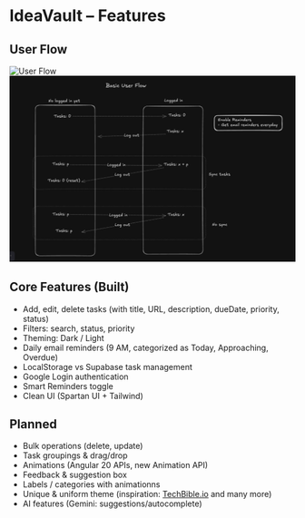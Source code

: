 # IdeaVault – Features

## User Flow

<!-- TODO: Any contributor help is highlt appreciated to improve this duplication -->
<img src="docs/user-flow.png" alt="User Flow" width="800"/>
<img src="user-flow.png" alt="User Flow" width="800"/>

## Core Features (Built)

- Add, edit, delete tasks (with title, URL, description, dueDate, priority, status)
- Filters: search, status, priority
- Theming: Dark / Light
- Daily email reminders (9 AM, categorized as Today, Approaching, Overdue)
- LocalStorage vs Supabase task management
- Google Login authentication
- Smart Reminders toggle
- Clean UI (Spartan UI + Tailwind)

## Planned

- Bulk operations (delete, update)
- Task groupings & drag/drop
- Animations (Angular 20 APIs, new Animation API)
- Feedback & suggestion box
- Labels / categories with animationns
- Unique & uniform theme (inspiration: [TechBible.io](http://techbible.io/) and many more)
- AI features (Gemini: suggestions/autocomplete)
